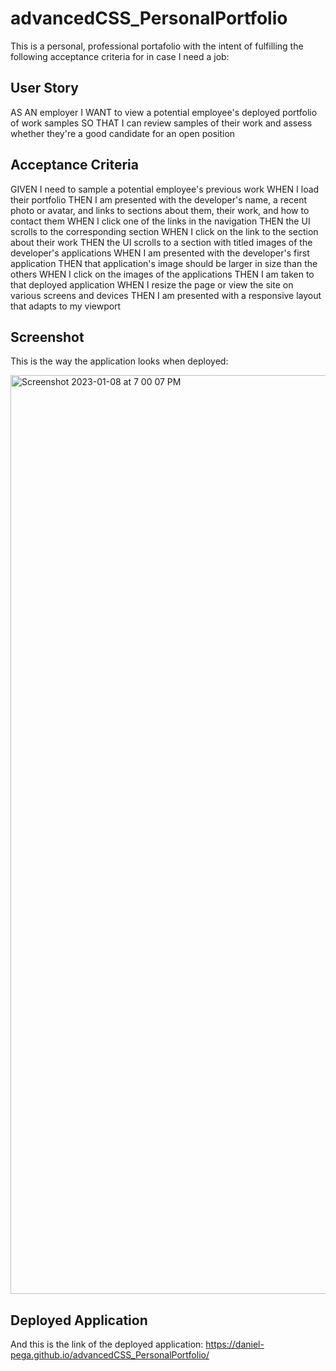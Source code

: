 # advancedCSS_PersonalPortfolio

This is a personal, professional portafolio with the intent of fulfilling the following acceptance criteria for in case I need a job:

## User Story

AS AN employer
I WANT to view a potential employee's deployed portfolio of work samples
SO THAT I can review samples of their work and assess whether they're a good candidate for an open position

## Acceptance Criteria

GIVEN I need to sample a potential employee's previous work
WHEN I load their portfolio
THEN I am presented with the developer's name, a recent photo or avatar, and links to sections about them, their work, and how to contact them
WHEN I click one of the links in the navigation
THEN the UI scrolls to the corresponding section
WHEN I click on the link to the section about their work
THEN the UI scrolls to a section with titled images of the developer's applications
WHEN I am presented with the developer's first application
THEN that application's image should be larger in size than the others
WHEN I click on the images of the applications
THEN I am taken to that deployed application
WHEN I resize the page or view the site on various screens and devices
THEN I am presented with a responsive layout that adapts to my viewport

## Screenshot

This is the way the application looks when deployed:

<img width="1470" alt="Screenshot 2023-01-08 at 7 00 07 PM" src="https://user-images.githubusercontent.com/106125888/211227750-4f4bf6cd-cdb4-4454-8a72-866f5ca27e1f.png">


## Deployed Application

And this is the link of the deployed application:
 https://daniel-pega.github.io/advancedCSS_PersonalPortfolio/
